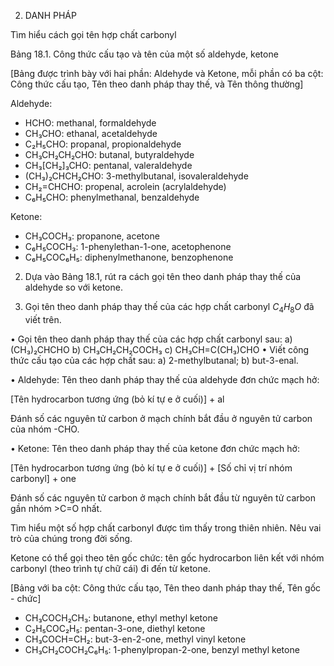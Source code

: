 2. DANH PHÁP

Tìm hiểu cách gọi tên hợp chất carbonyl

Bảng 18.1. Công thức cấu tạo và tên của một số aldehyde, ketone

[Bảng được trình bày với hai phần: Aldehyde và Ketone, mỗi phần có ba cột: Công thức cấu tạo, Tên theo danh pháp thay thế, và Tên thông thường]

Aldehyde:
- HCHO: methanal, formaldehyde
- CH₃CHO: ethanal, acetaldehyde
- C₂H₅CHO: propanal, propionaldehyde
- CH₃CH₂CH₂CHO: butanal, butyraldehyde
- CH₃[CH₂]₃CHO: pentanal, valeraldehyde
- (CH₃)₂CHCH₂CHO: 3-methylbutanal, isovaleraldehyde
- CH₂=CHCHO: propenal, acrolein (acrylaldehyde)
- C₆H₅CHO: phenylmethanal, benzaldehyde

Ketone:
- CH₃COCH₃: propanone, acetone
- C₆H₅COCH₃: 1-phenylethan-1-one, acetophenone
- C₆H₅COC₆H₅: diphenylmethanone, benzophenone

2. Dựa vào Bảng 18.1, rút ra cách gọi tên theo danh pháp thay thế của aldehyde so với ketone.

3. Gọi tên theo danh pháp thay thế của các hợp chất carbonyl $C_4H_8O$ đã viết trên.

• Gọi tên theo danh pháp thay thế của các hợp chất carbonyl sau:
a) (CH₃)₂CHCHO
b) CH₃CH₂CH₂COCH₃
c) CH₃CH=C(CH₃)CHO
• Viết công thức cấu tạo của các hợp chất sau:
a) 2-methylbutanal;
b) but-3-enal.

• Aldehyde:
Tên theo danh pháp thay thế của aldehyde đơn chức mạch hở:

[Tên hydrocarbon tương ứng (bỏ kí tự e ở cuối)] + al

Đánh số các nguyên tử carbon ở mạch chính bắt đầu ở nguyên tử carbon của nhóm -CHO.

• Ketone:
Tên theo danh pháp thay thế của ketone đơn chức mạch hở:

[Tên hydrocarbon tương ứng (bỏ kí tự e ở cuối)] + [Số chỉ vị trí nhóm carbonyl] + one

Đánh số các nguyên tử carbon ở mạch chính bắt đầu từ nguyên tử carbon gần nhóm >C=O nhất.

Tìm hiểu một số hợp chất carbonyl được tìm thấy trong thiên nhiên. Nêu vai trò của chúng trong đời sống.

Ketone có thể gọi theo tên gốc chức: tên gốc hydrocarbon liên kết với nhóm carbonyl (theo trình tự chữ cái) đi đến từ ketone.

[Bảng với ba cột: Công thức cấu tạo, Tên theo danh pháp thay thế, Tên gốc - chức]
- CH₃COCH₂CH₃: butanone, ethyl methyl ketone
- C₂H₅COC₂H₅: pentan-3-one, diethyl ketone
- CH₃COCH=CH₂: but-3-en-2-one, methyl vinyl ketone
- CH₃CH₂COCH₂C₆H₅: 1-phenylpropan-2-one, benzyl methyl ketone